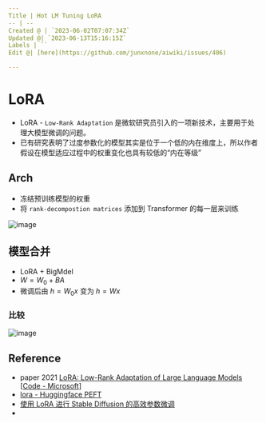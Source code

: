 ```yaml
---
Title | Hot LM Tuning LoRA
-- | --
Created @ | `2023-06-02T07:07:34Z`
Updated @| `2023-06-13T15:16:15Z`
Labels | ``
Edit @| [here](https://github.com/junxnone/aiwiki/issues/406)

---
```

# LoRA

- LoRA - `Low-Rank Adaptation` 是微软研究员引入的一项新技术，主要用于处理大模型微调的问题。
- 已有研究表明了过度参数化的模型其实是位于一个低的内在维度上，所以作者假设在模型适应过程中的权重变化也具有较低的“内在等级”


## Arch
- 冻结预训练模型的权重
- 将 `rank-decompostion matrices` 添加到 Transformer 的每一层来训练


![image](https://github.com/junxnone/aiwiki/assets/2216970/5aecb88f-b112-4026-abb0-45cdb1d001a2)

## 模型合并
- LoRA + BigMdel 
- $W = W_0 + BA$
- 微调后由 $h=W_0x$  变为 $h=Wx$

### 比较

![image](https://github.com/junxnone/aiwiki/assets/2216970/1e810c91-87c1-4b5e-86c3-de7a08b22405)


## Reference

- paper 2021 [LoRA: Low-Rank Adaptation of Large Language Models](https://arxiv.org/abs/2106.09685) [[Code - Microsoft](https://github.com/microsoft/LoRA)]
- [lora - Huggingface PEFT](https://github.com/huggingface/peft/blob/main/src/peft/tuners/lora.py)
- [使用 LoRA 进行 Stable Diffusion 的高效参数微调](https://huggingface.co/blog/zh/lora)
- 
